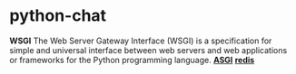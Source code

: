 # python-chat

__WSGI__
The Web Server Gateway Interface (WSGI) is a specification for simple and universal interface between web servers and web applications or frameworks for the Python programming language.
[**ASGI**](https://channels.readthedocs.io/en/stable/asgi.html)
[**redis**](https://redis.io/)
